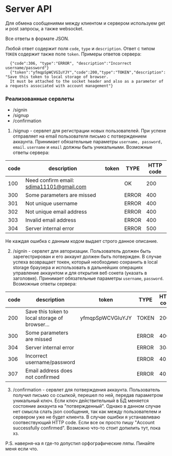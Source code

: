 # Server API


Для обмена сообщениями между клиентом  и сервером
 используем get и post запросы, а также websocket.
 
Все ответы в формате  JSON.

Любой ответ содержит поля `code`, `type` и `description`. Ответ с типом `TOKEN` содержит также поле `token`.
Примеры ответов сервера:
```
  {"code":306, "type":"ERROR", "description":"Incorrect username/password"}
  {"token":"yfmqpSpWCVGIuYJY","code":200,"type":"TOKEN","description": "Save this token to local storage of browser. 
  It must be attached to the socket header and also as a parameter of a requests associated with account management"}
```


### Реализованные сервлеты
* /signin
* /signup
* /confirmation


1. /signup - сервлет для регистрации новых пользователей. При успехе отправляет на email пользователя письмо с потверждением аккаунта. 
Принимает обязательные параметры `username, password, email`. `username` и `email` должны быть уникальными. 
Возможные ответы сервера:

code | description                                   | token           | TYPE     | HTTP code
-----|-----------------------------------------------|-----------------|----------|-----------
100  | Need confirm email: sdima11101@gmail.com      |                 | OK       | 200
300  | Some parameters are missed                    |                 | ERROR    | 400
301  | Not unique username                           |                 | ERROR    | 400
302  | Not unique email address                      |                 | ERROR    | 400
303  | Invalid email address                         |                 | ERROR    | 400
304  | Server internal error                         |                 | ERROR    | 500

Не каждая ошибка с данным кодом выдает строго данное описание. 

2. /signin - сервлет для авторизации. Пользователь должен быть зарегестрирован и его аккаунт должен быть потвержден. 
В случае успеха возвращает токен, который необходимо сохранить в local storage браузера и использовать 
в дальнейших операциях управление аккаунтом и для открытия веб сокета (указать в заголовке). 
Принимает обязательные параметры `username`,  `password`. 
Возможные ответы сервера:


code | description                                   | token           | TYPE     | HTTP code
-----|-----------------------------------------------|-----------------|----------|-----------
200  | Save this token to local storage of browser...| yfmqpSpWCVGIuYJY| TOKEN    | 200
300  | Some parameters are missed                    |                 | ERROR    | 400
304  | Server internal error                         |                 | ERROR    | 304
306  | Incorrect username/password                   |                 | ERROR    | 401
307  | Email address does not confirmed              |                 | ERROR    | 401

3. /confirmation - сервлет для потверждения аккаунта. Пользователь получил письмо со ссылкой, перешел по ней, передав параметром уникальный ключ. Если ключ действительный в БД меняется состояние аккаунта на "потвержденный". Однако в данном случае нет смысла слать json сообщения, так как между пользователем и сервером уже не будет клиента. В случае ошибки я устанавливаю соотвествующий HTTP code. Если все ок просто пишу "Account successfully confirmed". Возможно что-то стоит допилить тут, пока хз.

P.S. наверня-ка я где-то допустил орфографические ляпы. Пинайте меня если что.
